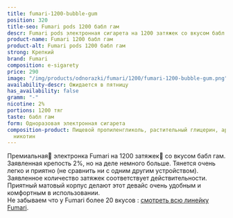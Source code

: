 ```yaml
---
title: fumari-1200-bubble-gum
position: 320
title-seo: Fumari pods 1200 бабл гам
descr: Fumari pods электронная сигарета на 1200 затяжек со вкусом бабл гам
product-name: Fumari 1200 бабл гам
product-alt: Fumari pods 1200 бабл гам
strong: Крепкий
brand: Fumari
composition: e-sigarety
price: 290
image: "/img/products/odnorazki/fumari/1200/fumari-1200-bubble-gum.png"
availability-descr: Ожидается в пятницу
has_availability: false
gramm: "-"
nicotine: 2%
portions: 1200 тяг
taste: бабл гам
form: Одноразовая электронная сигарета
composition-product: Пищевой пропиленгликоль, растительный глицерин, ароматизатор,
  никотин
---
```


Премиальная🥇 электронка Fumari на 1200 затяжек💨 со вкусом бабл гам. Заявленная крепость 2%, но на деле немного больше. Тянется очень легко и приятно (не сравнить ни с одним другим устройством). Заявленное количество затяжек соответствует действительности. Приятный матовый корпус делают этот девайс очень удобным и комфортным в использовании.<br>
Не забываем что у Fumari более 20 вкусов : [смотреть всю линейку Fumari](/fumari).